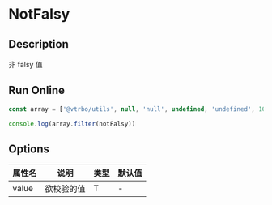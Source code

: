 # NotFalsy

## Description
非 falsy 值

## Run Online

<RunCode :language="ts" :dependency="`
function notFalsy<T>(value: T): value is NonNullable<T> {
  return Boolean(value)
}`">

```ts
const array = ['@vtrbo/utils', null, 'null', undefined, 'undefined', 100, true, { name: 'Victor Bo' }, () => 'string']

console.log(array.filter(notFalsy))
```

</RunCode>

## Options

<div class="utils-table">

| 属性名 | 说明 | 类型 | 默认值 |
| --- | --- | --- | --- |
| value | 欲校验的值 | T | - |

</div>